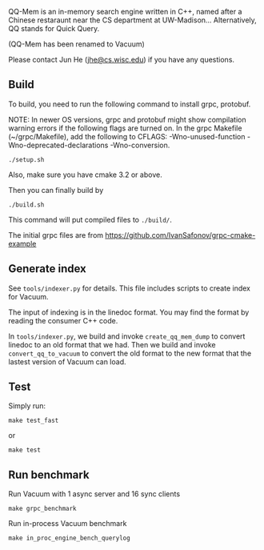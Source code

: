 QQ-Mem is an in-memory search engine written in C++, named after
a Chinese restaraunt near the CS department at UW-Madison...
Alternatively, QQ stands for Quick Query.

(QQ-Mem has been renamed to Vacuum)


Please contact Jun He (jhe@cs.wisc.edu) if you have any questions.

## Build

To build, you need to run the following command to install
grpc, protobuf.

NOTE: In newer OS versions, grpc and protobuf might show compilation warning errors if the following flags are turned on. 
In the grpc Makefile (~/grpc/Makefile), add the following to CFLAGS:  -Wno-unused-function -Wno-deprecated-declarations -Wno-conversion.

```
./setup.sh
```

Also, make sure you have cmake 3.2 or above.

Then you can finally build by 

```
./build.sh
```

This command will put compiled files to `./build/`.

The initial grpc files are from https://github.com/IvanSafonov/grpc-cmake-example

## Generate index

See `tools/indexer.py` for details. This file includes scripts to create index for Vacuum. 

The input of indexing is in the linedoc format. You may find the format by reading the consumer C++ code. 

In `tools/indexer.py`, we build and invoke `create_qq_mem_dump` to convert linedoc to an old format that we had. Then we build and invoke `convert_qq_to_vacuum` to convert the old format to the new format that the lastest version of Vacuum can load.

## Test

Simply run:

```
make test_fast
```

or

```
make test
```

## Run benchmark

Run Vacuum with 1 async server and 16 sync clients

```
make grpc_benchmark
```


Run in-process Vacuum benchmark

```
make in_proc_engine_bench_querylog
```

